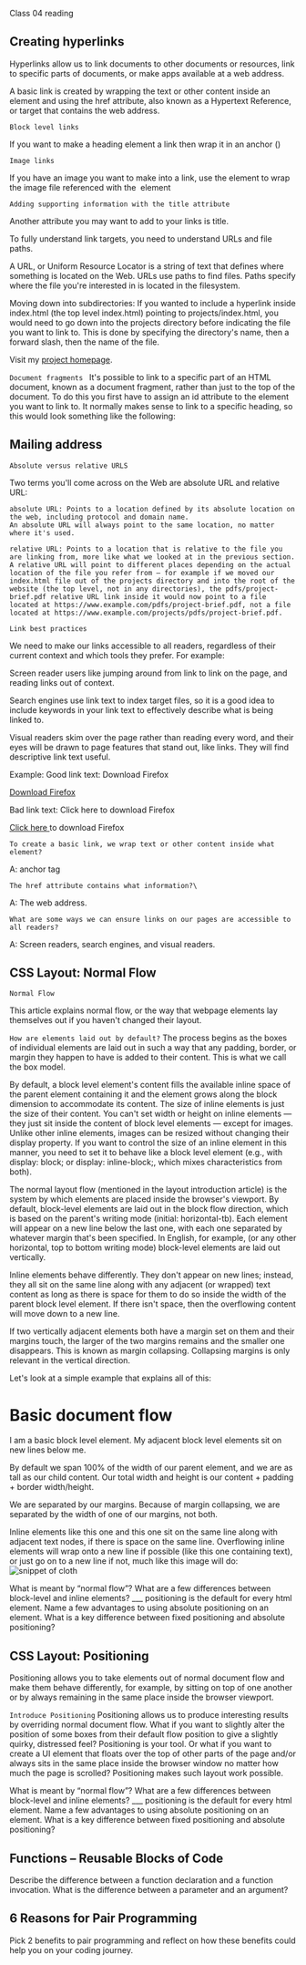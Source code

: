 Class 04 reading 

## Creating hyperlinks
Hyperlinks allow us to link documents to other documents or resources, link to specific parts of documents, or make apps available at a web address.

A basic link is created by wrapping the text or other content inside an <a> element and using the href attribute, also known as a Hypertext Reference, or target that contains the web address.

` Block level links `

If you want to make a heading element a link then wrap it in an anchor (<a>)

` Image links `

If you have an image you want to make into a link, use the <a> element to wrap the image file referenced with the <img> element

` Adding supporting information with the title attribute `

Another attribute you may want to add to your links is title.

To fully understand link targets, you need to understand URLs and file paths.

A URL, or Uniform Resource Locator is a string of text that defines where something is located on the Web.
URLs use paths to find files. Paths specify where the file you're interested in is located in the filesystem.

Moving down into subdirectories: If you wanted to include a hyperlink inside index.html (the top level index.html) pointing to projects/index.html, you would need to go down into the projects directory before indicating the file you want to link to. This is done by specifying the directory's name, then a forward slash, then the name of the file.
<p>Visit my <a href="projects/index.html">project homepage</a>.</p>

`Document fragments `
It's possible to link to a specific part of an HTML document, known as a document fragment, rather than just to the top of the document.
To do this you first have to assign an id attribute to the element you want to link to. It normally makes sense to link to a specific heading, so this would look something like the following:

<h2 id="Mailing_address">Mailing address</h2>

` Absolute versus relative URLS `

Two terms you'll come across on the Web are absolute URL and relative URL:

    absolute URL: Points to a location defined by its absolute location on the web, including protocol and domain name.
    An absolute URL will always point to the same location, no matter where it's used.

    relative URL: Points to a location that is relative to the file you are linking from, more like what we looked at in the previous section. 
    A relative URL will point to different places depending on the actual location of the file you refer from — for example if we moved our index.html file out of the projects directory and into the root of the website (the top level, not in any directories), the pdfs/project-brief.pdf relative URL link inside it would now point to a file located at https://www.example.com/pdfs/project-brief.pdf, not a file located at https://www.example.com/projects/pdfs/project-brief.pdf.

` Link best practices `

 We need to make our links accessible to all readers, regardless of their current context and which tools they prefer. For example:

Screen reader users like jumping around from link to link on the page, and reading links out of context.

Search engines use link text to index target files, so it is a good idea to include keywords in your link text to effectively describe what is being linked to.

Visual readers skim over the page rather than reading every word, and their eyes will be drawn to page features that stand out, like links. They will find descriptive link text useful.

Example:
Good link text: Download Firefox
<p><a href="https://www.mozilla.org/firefox/">
  Download Firefox
</a></p>

Bad link text: Click here to download Firefox
<p><a href="https://www.mozilla.org/firefox/">
  Click here
</a>
to download Firefox</p>

    To create a basic link, we wrap text or other content inside what element?
A: <a> anchor tag

    The href attribute contains what information?\
A: The web address.

    What are some ways we can ensure links on our pages are accessible to all readers?
A: Screen readers, search engines, and visual readers.


## CSS Layout: Normal Flow
`Normal Flow`

This article explains normal flow, or the way that webpage elements lay themselves out if you haven't changed their layout.

`How are elements laid out by default?`
The process begins as the boxes of individual elements are laid out in such a way that any padding, border, or margin they happen to have is added to their content. This is what we call the box model.

By default, a block level element's content fills the available inline space of the parent element containing it and the element grows along the block dimension to accommodate its content. The size of inline elements is just the size of their content. You can't set width or height on inline elements — they just sit inside the content of block level elements — except for images. Unlike other inline elements, images can be resized without changing their display property. If you want to control the size of an inline element in this manner, you need to set it to behave like a block level element (e.g., with display: block; or display: inline-block;, which mixes characteristics from both).

The normal layout flow (mentioned in the layout introduction article) is the system by which elements are placed inside the browser's viewport. By default, block-level elements are laid out in the block flow direction, which is based on the parent's writing mode (initial: horizontal-tb). Each element will appear on a new line below the last one, with each one separated by whatever margin that's been specified. In English, for example, (or any other horizontal, top to bottom writing mode) block-level elements are laid out vertically.

Inline elements behave differently. They don't appear on new lines; instead, they all sit on the same line along with any adjacent (or wrapped) text content as long as there is space for them to do so inside the width of the parent block level element. If there isn't space, then the overflowing content will move down to a new line.

If two vertically adjacent elements both have a margin set on them and their margins touch, the larger of the two margins remains and the smaller one disappears. This is known as margin collapsing. Collapsing margins is only relevant in the vertical direction.

Let's look at a simple example that explains all of this:

<h1>Basic document flow</h1>
<p>
  I am a basic block level element. My adjacent block level elements sit on new
  lines below me.
</p>
<p>
  By default we span 100% of the width of our parent element, and we are as tall
  as our child content. Our total width and height is our content + padding +
  border width/height.
</p>
<p>
  We are separated by our margins. Because of margin collapsing, we are
  separated by the width of one of our margins, not both.
</p>
<p>
  Inline elements <span>like this one</span> and <span>this one</span> sit on
  the same line along with adjacent text nodes, if there is space on the same
  line. Overflowing inline elements will
  <span>wrap onto a new line if possible (like this one containing text)</span>,
  or just go on to a new line if not, much like this image will do:
  <img src="long.jpg" alt="snippet of cloth" />
</p>

What is meant by “normal flow”?
What are a few differences between block-level and inline elements?
___ positioning is the default for every html element.
Name a few advantages to using absolute positioning on an element.
What is a key difference between fixed positioning and absolute positioning?



## CSS Layout: Positioning
Positioning allows you to take elements out of normal document flow and make them behave differently, for example, by sitting on top of one another or by always remaining in the same place inside the browser viewport.

`Introduce Positioning`
Positioning allows us to produce interesting results by overriding normal document flow. What if you want to slightly alter the position of some boxes from their default flow position to give a slightly quirky, distressed feel? Positioning is your tool. Or what if you want to create a UI element that floats over the top of other parts of the page and/or always sits in the same place inside the browser window no matter how much the page is scrolled? Positioning makes such layout work possible.










What is meant by “normal flow”?
What are a few differences between block-level and inline elements?
___ positioning is the default for every html element.
Name a few advantages to using absolute positioning on an element.
What is a key difference between fixed positioning and absolute positioning?

## Functions – Reusable Blocks of Code
Describe the difference between a function declaration and a function invocation.
What is the difference between a parameter and an argument?

## 6 Reasons for Pair Programming
Pick 2 benefits to pair programming and reflect on how these benefits could help you on your coding journey.